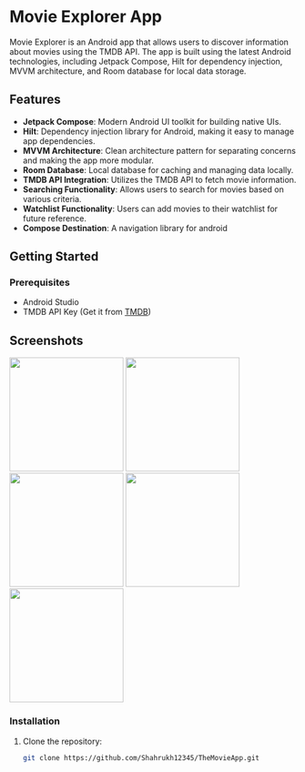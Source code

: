 
# Movie Explorer App

Movie Explorer is an Android app that allows users to discover information about movies using the TMDB API. The app is built using the latest Android technologies, including Jetpack Compose, Hilt for dependency injection, MVVM architecture, and Room database for local data storage.

## Features

- **Jetpack Compose**: Modern Android UI toolkit for building native UIs.
- **Hilt**: Dependency injection library for Android, making it easy to manage app dependencies.
- **MVVM Architecture**: Clean architecture pattern for separating concerns and making the app more modular.
- **Room Database**: Local database for caching and managing data locally.
- **TMDB API Integration**: Utilizes the TMDB API to fetch movie information.
- **Searching Functionality**: Allows users to search for movies based on various criteria.
- **Watchlist Functionality**: Users can add movies to their watchlist for future reference.
- **Compose Destination**: A navigation library for android

## Getting Started

### Prerequisites

- Android Studio
- TMDB API Key (Get it from [TMDB](https://www.themoviedb.org/documentation/api))

## Screenshots



<img src="https://github.com/Shahrukh12345/TheMovieApp/assets/18500827/279ba3a8-1575-4ba2-bc33-2a9338f3cb7d" width="200">


<img src="https://github.com/Shahrukh12345/TheMovieApp/assets/18500827/6ac7fe83-dc1d-41ab-9217-9616d26a852d" width="200">


<img src="https://github.com/Shahrukh12345/TheMovieApp/assets/18500827/909301c7-f1ba-45e8-be31-162da04092ae" width="200">


<img src="https://github.com/Shahrukh12345/TheMovieApp/assets/18500827/a4675db2-e50d-463e-9553-b06718a797f6" width="200">
<img src = "https://github.com/shahrukhahmed94/TheMovieApp/assets/18500827/0c0456b0-c316-47ea-8c44-2c6c58f3c625" width = "200" >




### Installation

1. Clone the repository:

   ```bash
   git clone https://github.com/Shahrukh12345/TheMovieApp.git

